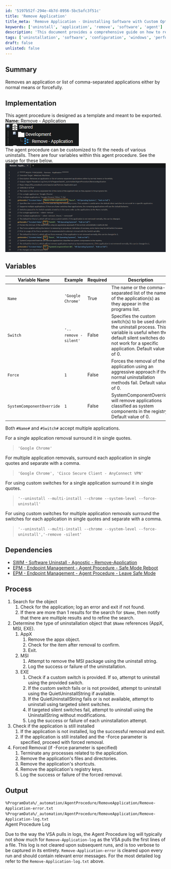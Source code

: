 ```yaml
---
id: '5197b52f-294e-4b7d-8956-5bc5afc3f51c'
title: 'Remove Application'
title_meta: 'Remove Application - Uninstalling Software with Custom Options'
keywords: ['uninstall', 'application', 'remove', 'software', 'agent']
description: 'This document provides a comprehensive guide on how to remove applications using an agent procedure that allows for normal and forceful uninstallation methods. It includes details on variables, dependencies, and the process for executing the removal of applications, ensuring a customizable approach for various uninstall scenarios.'
tags: ['uninstallation', 'software', 'configuration', 'windows', 'performance']
draft: false
unlisted: false
---
```

## Summary

Removes an application or list of comma-separated applications either by normal means or forcefully.

## Implementation

This agent procedure is designed as a template and meant to be exported.  
**Name:** Remove - Application  
![Image](../../../static/img/Remove---Application/image_1.png)  
The agent procedure can be customized to fit the needs of various uninstalls. There are four variables within this agent procedure. See the usage for these below.  
![Image](../../../static/img/Remove---Application/image_2.png)

## Variables

| Variable Name                | Example                                   | Required | Description                                                                                               |
|------------------------------|-------------------------------------------|----------|-----------------------------------------------------------------------------------------------------------|
| `Name`                       | `'Google Chrome'`                         | True     | The name or the comma-separated list of the name of the application(s) as they appear in the programs list. |
| `Switch`                     | `'--remove -silent'`                     | False    | Specifies the custom switch(s) to be used during the uninstall process. This variable is useful when the default silent switches do not work for a specific application. Default value of 0. |
| `Force`                      | `1`                                       | False    | Forces the removal of the application using an aggressive approach if the normal uninstallation methods fail. Default value of 0. |
| `SystemComponentOverride`    | `1`                                       | False    | SystemComponentOverride will remove applications classified as system components in the registry. Default value of 0. |

Both `#Name#` and `#Switch#` accept multiple applications.

For a single application removal surround it in single quotes.

> `'Google Chrome'`

For multiple application removals, surround each application in single quotes and separate with a comma.

> `'Google Chrome', 'Cisco Secure Client - AnyConnect VPN'`

For using custom switches for a single application surround it in single quotes.

> `'--uninstall --multi-install --chrome --system-level --force-uninstall'`

For using custom switches for multiple application removals surround the switches for each application in single quotes and separate with a comma.

> `'--uninstall --multi-install --chrome --system-level --force-uninstall','-remove -silent'`

## Dependencies

- [SWM - Software Uninstall - Agnostic - Remove-Application](https://proval.itglue.com/5078775/docs/10677467)
- [EPM - Endpoint Management - Agent Procedure - Safe Mode Reboot](https://proval.itglue.com/DOC-5078775-11260329)
- [EPM - Endpoint Management - Agent Procedure - Leave Safe Mode](https://proval.itglue.com/DOC-5078775-11260331)

## Process

1. Search for the object
   1. Check for the application; log an error and exit if not found.
   2. If there are more than 1 results for the search for `$Name`, then notify that there are multiple results and to refine the search.
2. Determine the type of uninstallation object that `$Name` references (AppX, MSI, EXE).
   1. AppX
      1. Remove the appx object.
      2. Check for the item after removal to confirm.
      3. Exit.
   2. MSI
      1. Attempt to remove the MSI package using the uninstall string.
      2. Log the success or failure of the uninstallation.
   3. EXE
      1. Check if a custom switch is provided. If so, attempt to uninstall using the provided switch.
      2. If the custom switch fails or is not provided, attempt to uninstall using the QuietUninstallString if available.
      3. If the QuietUninstallString fails or is not available, attempt to uninstall using targeted silent switches.
      4. If targeted silent switches fail, attempt to uninstall using the UninstallString without modifications.
      5. Log the success or failure of each uninstallation attempt.
3. Check if the application is still installed
   1. If the application is not installed, log the successful removal and exit.
   2. If the application is still installed and the -Force parameter is specified, proceed with forced removal.
4. Forced Removal (if -Force parameter is specified)
   1. Terminate any processes related to the application.
   2. Remove the application's files and directories.
   3. Remove the application's shortcuts.
   4. Remove the application's registry keys.
   5. Log the success or failure of the forced removal.

## Output

`%ProgramData%/_automation/AgentProcedure/RemoveApplication/Remove-Application-error.txt`  
`%ProgramData%/_automation/AgentProcedure/RemoveApplication/Remove-Application-log.txt`  
Agent Procedure Log  

Due to the way the VSA pulls in logs, the Agent Procedure log will typically not show much for `Remove-Application-log` as the VSA pulls the first lines of a file. This log is not cleared upon subsequent runs, and is too verbose to be captured in its entirety. `Remove-Application-error` is cleared upon every run and should contain relevant error messages. For the most detailed log refer to the `Remove-Application-log.txt` above.







